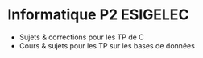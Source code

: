 # Informatique P2 ESIGELEC

- Sujets &amp; corrections pour les TP de C
- Cours &amp; sujets pour les TP sur les bases de données
